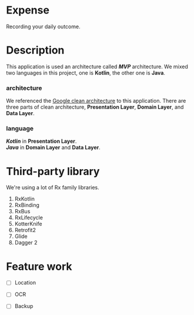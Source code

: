 # Expense

Recording your daily outcome.


# Description

This application is used an architecture called __*MVP*__ architecture.
We mixed two languages in this project, one is __Kotlin__, the other one is __Java__.

### architecture
We referenced the [Google clean architecture](https://github.com/googlesamples/android-architecture/tree/todo-mvp-clean/) to this application. There are three parts of clean architecture, __Presentation Layer__, __Domain Layer__, and __Data Layer__.

### language

__*Kotlin*__ in __Presentation Layer__.
<br>
__*Java*__ in __Domain Layer__ and __Data Layer__.


# Third-party library

We're using a lot of Rx family libraries.

1. RxKotlin
2. RxBinding
3. RxBus
4. RxLifecycle
5. KotterKnife
6. Retrofit2
7. Glide
8. Dagger 2


# Feature work

- [ ] Location
- [ ] OCR
- [ ] Backup

